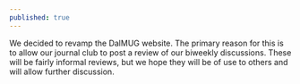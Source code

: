 ```yaml
---
published: true
---
```


We decided to revamp the DalMUG website. The primary reason for this is to allow our journal club to post a review of our biweekly discussions. These will be fairly informal reviews, but we hope they will be of use to others and will allow further discussion.
